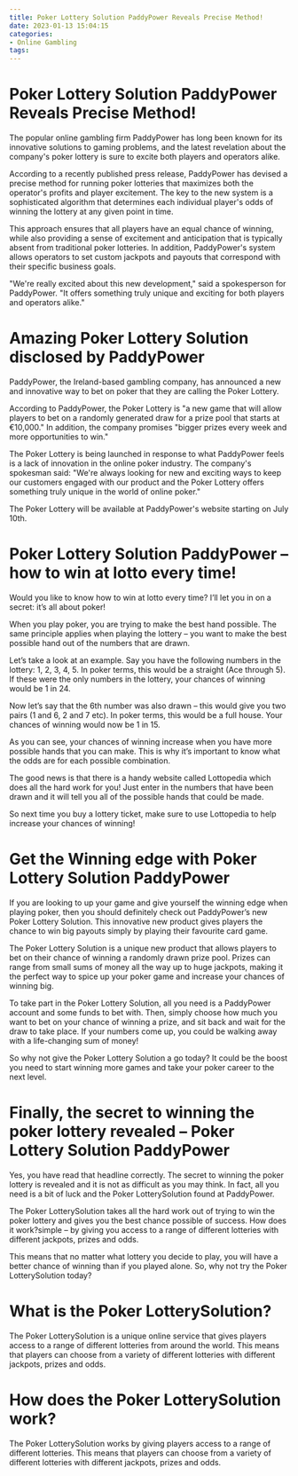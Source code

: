 ```yaml
---
title: Poker Lottery Solution PaddyPower Reveals Precise Method!
date: 2023-01-13 15:04:15
categories:
- Online Gambling
tags:
---
```



#  Poker Lottery Solution PaddyPower Reveals Precise Method!

The popular online gambling firm PaddyPower has long been known for its innovative solutions to gaming problems, and the latest revelation about the company's poker lottery is sure to excite both players and operators alike.

According to a recently published press release, PaddyPower has devised a precise method for running poker lotteries that maximizes both the operator's profits and player excitement. The key to the new system is a sophisticated algorithm that determines each individual player's odds of winning the lottery at any given point in time.

This approach ensures that all players have an equal chance of winning, while also providing a sense of excitement and anticipation that is typically absent from traditional poker lotteries. In addition, PaddyPower's system allows operators to set custom jackpots and payouts that correspond with their specific business goals.

"We're really excited about this new development," said a spokesperson for PaddyPower. "It offers something truly unique and exciting for both players and operators alike."

#  Amazing Poker Lottery Solution disclosed by PaddyPower 

PaddyPower, the Ireland-based gambling company, has announced a new and innovative way to bet on poker that they are calling the Poker Lottery.

According to PaddyPower, the Poker Lottery is "a new game that will allow players to bet on a randomly generated draw for a prize pool that starts at €10,000." In addition, the company promises "bigger prizes every week and more opportunities to win."

The Poker Lottery is being launched in response to what PaddyPower feels is a lack of innovation in the online poker industry. The company's spokesman said: "We're always looking for new and exciting ways to keep our customers engaged with our product and the Poker Lottery offers something truly unique in the world of online poker."

The Poker Lottery will be available at PaddyPower's website starting on July 10th.

#  Poker Lottery Solution PaddyPower – how to win at lotto every time! 

Would you like to know how to win at lotto every time? I’ll let you in on a secret: it’s all about poker!

When you play poker, you are trying to make the best hand possible. The same principle applies when playing the lottery – you want to make the best possible hand out of the numbers that are drawn.

Let’s take a look at an example. Say you have the following numbers in the lottery: 1, 2, 3, 4, 5. In poker terms, this would be a straight (Ace through 5). If these were the only numbers in the lottery, your chances of winning would be 1 in 24.

Now let’s say that the 6th number was also drawn – this would give you two pairs (1 and 6, 2 and 7 etc). In poker terms, this would be a full house. Your chances of winning would now be 1 in 15.

As you can see, your chances of winning increase when you have more possible hands that you can make. This is why it’s important to know what the odds are for each possible combination.

The good news is that there is a handy website called Lottopedia which does all the hard work for you! Just enter in the numbers that have been drawn and it will tell you all of the possible hands that could be made.

So next time you buy a lottery ticket, make sure to use Lottopedia to help increase your chances of winning!

#  Get the Winning edge with Poker Lottery Solution PaddyPower 

If you are looking to up your game and give yourself the winning edge when playing poker, then you should definitely check out PaddyPower’s new Poker Lottery Solution. This innovative new product gives players the chance to win big payouts simply by playing their favourite card game.

The Poker Lottery Solution is a unique new product that allows players to bet on their chance of winning a randomly drawn prize pool. Prizes can range from small sums of money all the way up to huge jackpots, making it the perfect way to spice up your poker game and increase your chances of winning big.

To take part in the Poker Lottery Solution, all you need is a PaddyPower account and some funds to bet with. Then, simply choose how much you want to bet on your chance of winning a prize, and sit back and wait for the draw to take place. If your numbers come up, you could be walking away with a life-changing sum of money!

So why not give the Poker Lottery Solution a go today? It could be the boost you need to start winning more games and take your poker career to the next level.

#  Finally, the secret to winning the poker lottery revealed – Poker Lottery Solution PaddyPower

Yes, you have read that headline correctly. The secret to winning the poker lottery is revealed and it is not as difficult as you may think. In fact, all you need is a bit of luck and the Poker LotterySolution found at PaddyPower.

The Poker LotterySolution takes all the hard work out of trying to win the poker lottery and gives you the best chance possible of success. How does it work?simple – by giving you access to a range of different lotteries with different jackpots, prizes and odds.

This means that no matter what lottery you decide to play, you will have a better chance of winning than if you played alone. So, why not try the Poker LotterySolution today?

# What is the Poker LotterySolution?

The Poker LotterySolution is a unique online service that gives players access to a range of different lotteries from around the world. This means that players can choose from a variety of different lotteries with different jackpots, prizes and odds.

# How does the Poker LotterySolution work?

The Poker LotterySolution works by giving players access to a range of different lotteries. This means that players can choose from a variety of different lotteries with different jackpots, prizes and odds.